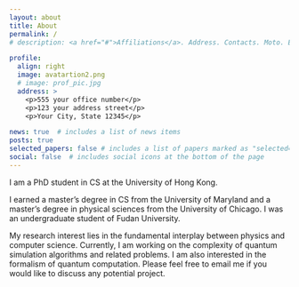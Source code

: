 ```yaml
---
layout: about
title: About
permalink: /
# description: <a href="#">Affiliations</a>. Address. Contacts. Moto. Etc.

profile:
  align: right
  image: avatartion2.png
  # image: prof_pic.jpg
  address: >
    <p>555 your office number</p>
    <p>123 your address street</p>
    <p>Your City, State 12345</p>

news: true  # includes a list of news items
posts: true
selected_papers: false # includes a list of papers marked as "selected={true}"
social: false  # includes social icons at the bottom of the page
---
```

<!-- My name is Jue Xu.  -->
I am a PhD student in CS at the University of Hong Kong.
 <!-- supervised by <a href="https://qizhao-quantum.github.io">Dr. Qi ZHAO</a>. -->
I earned a master’s degree in CS from the University of Maryland and a master’s degree in physical sciences from the University of Chicago. 
I was an undergraduate student of Fudan University.

My research interest lies in the fundamental interplay between physics and computer science. 
Currently, I am working on the complexity of quantum simulation algorithms and related problems.
I am also interested in the formalism of quantum computation.
Please feel free to email me if you would like to discuss any potential project.
<!-- I am interested in quantum computation models, quantum information, and quantum complexity, especially the fundamental interplay between physics and computer science.  -->
<!-- I am looking for a PhD position related to this field. -->
<!-- [My CV](/assets/pdf/CV.pdf) -->
<!-- [My CV](/assets/pdf/CV_Jue-Xu.pdf) -->

<!-- Write your biography here. Tell the world about yourself. Link to your favorite [subreddit](http://reddit.com). You can put a picture in, too. The code is already in, just name your picture `prof_pic.jpg` and put it in the `img/` folder. -->

<!-- Put your address / P.O. box / other info right below your picture. You can also disable any of these elements by editing `profile` property of the YAML header of your `_pages/about.md`. Edit `_bibliography/papers.bib` and Jekyll will render your [publications page](/al-folio/publications/) automatically. -->

<!-- Link to your social media connections, too. This theme is set up to use [Font Awesome icons](http://fortawesome.github.io/Font-Awesome/) and [Academicons](https://jpswalsh.github.io/academicons/), like the ones below. Add your Facebook, Twitter, LinkedIn, Google Scholar, or just disable all of them. -->
